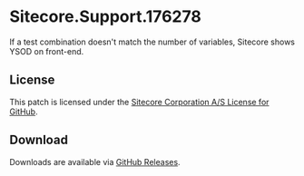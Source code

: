 # Sitecore.Support.176278
If a test combination doesn't match the number of variables, Sitecore shows YSOD on front-end. 

## License  
This patch is licensed under the [Sitecore Corporation A/S License for GitHub](https://github.com/sitecoresupport/Sitecore.Support.187736/blob/master/LICENSE).  

## Download  
Downloads are available via [GitHub Releases](https://github.com/sitecoresupport/Sitecore.Support.187736/releases).  
